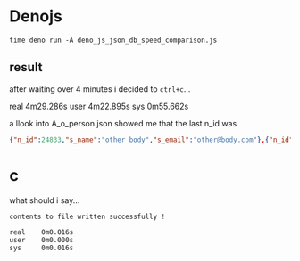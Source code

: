 # Denojs
```
time deno run -A deno_js_json_db_speed_comparison.js
```
## result 
after waiting over 4 minutes i decided to `ctrl+c`...

real    4m29.286s
user    4m22.895s
sys     0m55.662s


a llook into A_o_person.json showed me that the last n_id was 
```json
{"n_id":24833,"s_name":"other body","s_email":"other@body.com"},{"n_id":24834,"s_name":"some body","s_email":"some@body.com"},{"n_id":24835,"s_name":"other body","s_email":"other@body.com"}
```

# c 
what should i say... 

```
contents to file written successfully !

real    0m0.016s
user    0m0.000s
sys     0m0.016s
```